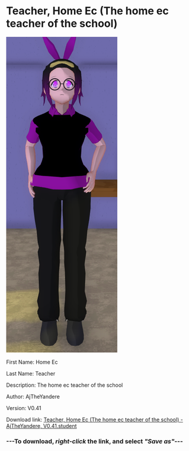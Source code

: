 # Teacher, Home Ec (The home ec teacher of the school)

<img src = "https://raw.githubusercontent.com/Arbiter1223/Daigaku-Gurashi-Custom-Students/master/Students/Files/Teacher%2C%20Home%20Ec%20(The%20home%20ec%20teacher%20of%20the%20school).png">

First Name: Home Ec

Last Name: Teacher

Description: The home ec teacher of the school

Author: AjTheYandere

Version: V0.41

Download link: <a href="https://raw.githubusercontent.com/Arbiter1223/Daigaku-Gurashi-Custom-Students/master/Students/Files/Teacher%2C%20Home%20Ec%20(The%20home%20ec%20teacher%20of%20the%20school)%20-%20AjTheYandere%2C%20V0.41.student">Teacher, Home Ec (The home ec teacher of the school) - AjTheYandere, V0.41.student</a>

### ---**To download, _right-click_ the link, and select _"Save as"_**---
